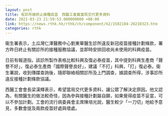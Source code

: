 ```yaml
---
layout: post
title: 有診所被終止接種疫苗　西醫工會冀當局交代更多資料
date: 2021-03-23 21:59:53.000000000 +08:00
link: https://news.rthk.hk/rthk/ch/component/k2/1582184-20210323.htm
categories: rthk
---
```


衞生署表示，土瓜灣仁澤醫務中心劉東華醫生診所違反新冠疫苗接種計劃條款，署方昨日終止有關診所的接種服務協議，並即時安排回收尚未使用的科興疫苗。

日前有報道指，該診所製作表格比較科興及復必泰疫苗，其中提到科興生產商「聲譽不好」，復必泰生產商「國際聲譽良好」，建議「不打」科興，「打」復必泰。衞生署說，收到傳媒查詢後，隨即聯絡相關診所及上門調查，據調查所得，涉事診所違反接種計劃條款協議。

西醫工會會長梁漢輝表示，希望當局交代更多資料，讓公眾了解決定原因。他又認為，有關醫生的做法較奇怪，因為參與接種計劃屬自願，如果覺得疫苗不妥當，可以不參加計劃。工會的流行病委員會主席陳培光說，醫生較少「一刀切」地給予意見，多數會提及兩款疫苗好處與壞處。
